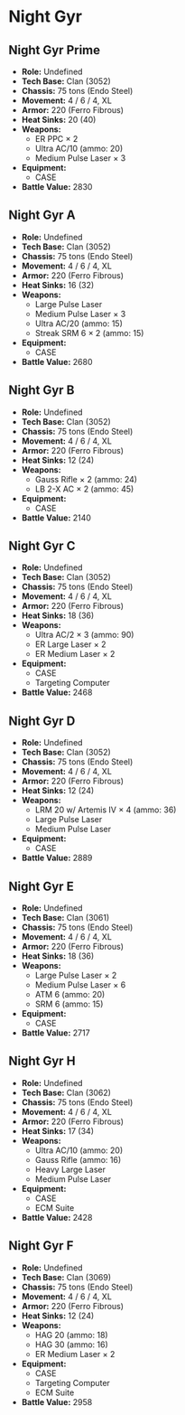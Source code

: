 # Night Gyr
## Night Gyr Prime
- **Role:** Undefined
- **Tech Base:** Clan (3052)
- **Chassis:** 75 tons (Endo Steel)
- **Movement:** 4 / 6 / 4, XL
- **Armor:** 220 (Ferro Fibrous)
- **Heat Sinks:** 20 (40)
- **Weapons:**
  - ER PPC × 2
  - Ultra AC/10 (ammo: 20)
  - Medium Pulse Laser × 3
- **Equipment:**
  - CASE
- **Battle Value:** 2830

## Night Gyr A
- **Role:** Undefined
- **Tech Base:** Clan (3052)
- **Chassis:** 75 tons (Endo Steel)
- **Movement:** 4 / 6 / 4, XL
- **Armor:** 220 (Ferro Fibrous)
- **Heat Sinks:** 16 (32)
- **Weapons:**
  - Large Pulse Laser
  - Medium Pulse Laser × 3
  - Ultra AC/20 (ammo: 15)
  - Streak SRM 6 × 2 (ammo: 15)
- **Equipment:**
  - CASE
- **Battle Value:** 2680

## Night Gyr B
- **Role:** Undefined
- **Tech Base:** Clan (3052)
- **Chassis:** 75 tons (Endo Steel)
- **Movement:** 4 / 6 / 4, XL
- **Armor:** 220 (Ferro Fibrous)
- **Heat Sinks:** 12 (24)
- **Weapons:**
  - Gauss Rifle × 2 (ammo: 24)
  - LB 2-X AC × 2 (ammo: 45)
- **Equipment:**
  - CASE
- **Battle Value:** 2140

## Night Gyr C
- **Role:** Undefined
- **Tech Base:** Clan (3052)
- **Chassis:** 75 tons (Endo Steel)
- **Movement:** 4 / 6 / 4, XL
- **Armor:** 220 (Ferro Fibrous)
- **Heat Sinks:** 18 (36)
- **Weapons:**
  - Ultra AC/2 × 3 (ammo: 90)
  - ER Large Laser × 2
  - ER Medium Laser × 2
- **Equipment:**
  - CASE
  - Targeting Computer
- **Battle Value:** 2468

## Night Gyr D
- **Role:** Undefined
- **Tech Base:** Clan (3052)
- **Chassis:** 75 tons (Endo Steel)
- **Movement:** 4 / 6 / 4, XL
- **Armor:** 220 (Ferro Fibrous)
- **Heat Sinks:** 12 (24)
- **Weapons:**
  - LRM 20 w/ Artemis IV × 4 (ammo: 36)
  - Large Pulse Laser
  - Medium Pulse Laser
- **Equipment:**
  - CASE
- **Battle Value:** 2889

## Night Gyr E
- **Role:** Undefined
- **Tech Base:** Clan (3061)
- **Chassis:** 75 tons (Endo Steel)
- **Movement:** 4 / 6 / 4, XL
- **Armor:** 220 (Ferro Fibrous)
- **Heat Sinks:** 18 (36)
- **Weapons:**
  - Large Pulse Laser × 2
  - Medium Pulse Laser × 6
  - ATM 6 (ammo: 20)
  - SRM 6 (ammo: 15)
- **Equipment:**
  - CASE
- **Battle Value:** 2717

## Night Gyr H
- **Role:** Undefined
- **Tech Base:** Clan (3062)
- **Chassis:** 75 tons (Endo Steel)
- **Movement:** 4 / 6 / 4, XL
- **Armor:** 220 (Ferro Fibrous)
- **Heat Sinks:** 17 (34)
- **Weapons:**
  - Ultra AC/10 (ammo: 20)
  - Gauss Rifle (ammo: 16)
  - Heavy Large Laser
  - Medium Pulse Laser
- **Equipment:**
  - CASE
  - ECM Suite
- **Battle Value:** 2428

## Night Gyr F
- **Role:** Undefined
- **Tech Base:** Clan (3069)
- **Chassis:** 75 tons (Endo Steel)
- **Movement:** 4 / 6 / 4, XL
- **Armor:** 220 (Ferro Fibrous)
- **Heat Sinks:** 12 (24)
- **Weapons:**
  - HAG 20 (ammo: 18)
  - HAG 30 (ammo: 16)
  - ER Medium Laser × 2
- **Equipment:**
  - CASE
  - Targeting Computer
  - ECM Suite
- **Battle Value:** 2958

